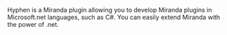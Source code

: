 Hyphen is a Miranda plugin allowing you to develop Miranda plugins in Microsoft.net languages, such as C#. You can easily extend Miranda with the power of .net.